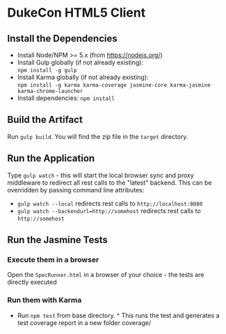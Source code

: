 # DukeCon HTML5 Client

## Install the Dependencies

- Install Node/NPM >= 5.x (from https://nodejs.org/)
- Install Gulp globally (if not already existing):  
  `npm install -g gulp`
- Install Karma globally (if not already existing):  
  `npm install -g karma karma-coverage jasmine-core karma-jasmine karma-chrome-launcher`
- Install dependencies: `npm install`

## Build the Artifact

Run `gulp build`. You will find the zip file in the `target` directory.

## Run the Application

Type `gulp watch` - this will start the local browser sync and proxy middleware to redirect all rest calls to the "latest" backend.
This can be overridden by passing command line attributes:
- `gulp watch --local` redirects rest calls to `http://localhost:8080`
- `gulp watch --backendurl=http://somehost` redirects rest calls to `http://somehost`


## Run the Jasmine Tests

### Execute them in a browser

Open the `SpecRunner.html` in a browser of your choice -  the tests are directly executed

### Run them with Karma

- Run `npm test` from base directory.
^
This runs the test and generates a test coverage report in a new folder coverage/